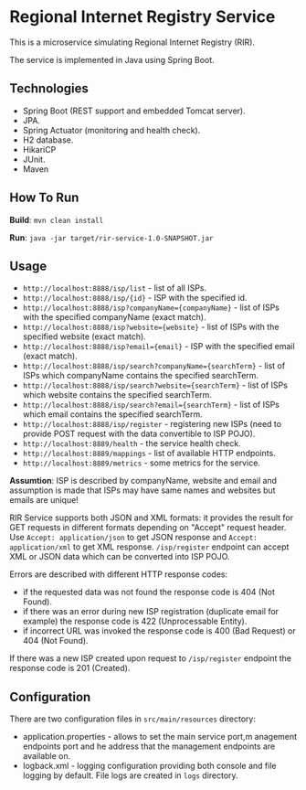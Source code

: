 Regional Internet Registry Service
==============

This is a microservice simulating Regional Internet Registry (RIR).

The service is implemented in Java using Spring Boot.


Technologies
------------

- Spring Boot (REST support and embedded Tomcat server).
- JPA.
- Spring Actuator (monitoring and health check).
- H2 database.
- HikariCP
- JUnit.
- Maven


How To Run
----------

**Build**: `mvn clean install`

**Run**: `java -jar target/rir-service-1.0-SNAPSHOT.jar`


Usage
-----

- `http://localhost:8888/isp/list` - list of all ISPs.
- `http://localhost:8888/isp/{id}` - ISP with the specified id.
- `http://localhost:8888/isp?companyName={companyName}` - list of ISPs with the specified companyName (exact match).
- `http://localhost:8888/isp?website={website}` - list of ISPs with the specified website (exact match).
- `http://localhost:8888/isp?email={email}` - ISP with the specified email (exact match).
- `http://localhost:8888/isp/search?companyName={searchTerm}` - list of ISPs which companyName contains the specified searchTerm.
- `http://localhost:8888/isp/search?website={searchTerm}` - list of ISPs which website contains the specified searchTerm.
- `http://localhost:8888/isp/search?email={searchTerm}` - list of ISPs which email contains the specified searchTerm.
- `http://localhost:8888/isp/register` - registering new ISPs (need to provide POST request with the data convertible to ISP POJO).
- `http://localhost:8889/health` - the service health check.
- `http://localhost:8889/mappings` - list of available HTTP endpoints.
- `http://localhost:8889/metrics` - some metrics for the service.

**Assumtion**: ISP is described by companyName, website and email and assumption is made that ISPs may have same names and websites but emails are unique!

RIR Service supports both JSON and XML formats: it provides the result for GET requests in different formats depending on "Accept" request header. Use `Accept: application/json` to get JSON response and `Accept: application/xml` to get XML response. `/isp/register` endpoint can accept XML or JSON data which can be converted into ISP POJO.

Errors are described with different HTTP response codes:

- if the requested data was not found the response code is 404 (Not Found).
- if there was an error during new ISP registration (duplicate email for example) the response code is 422 (Unprocessable Entity).
- if incorrect URL was invoked the response code is 400 (Bad Request) or  404 (Not Found).

If there was a new ISP created upon request to `/isp/register` endpoint the response code is 201 (Created).


Configuration
-------------

There are two configuration files in `src/main/resources` directory:

- application.properties - allows to set the main service port,m anagement endpoints port and he address that the management endpoints are available on.
- logback.xml - logging configuration providing both console and file logging by default. File logs are created in `logs` directory.

